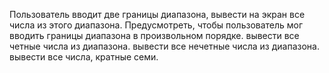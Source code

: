 Пользователь вводит две границы диапазона, вывести на экран все числа из этого
диапазона. Предусмотреть, чтобы пользователь мог вводить границы диапазона в произвольном
порядке.
вывести все четные числа из диапазона.
вывести все нечетные числа из диапазона.
вывести все числа, кратные семи.
